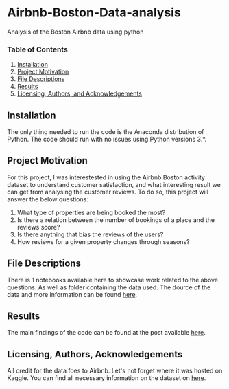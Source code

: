 # Airbnb-Boston-Data-analysis
Analysis of the Boston Airbnb data using python


### Table of Contents

1. [Installation](#installation)
2. [Project Motivation](#motivation)
3. [File Descriptions](#files)
4. [Results](#results)
5. [Licensing, Authors, and Acknowledgements](#licensing)

## Installation <a name="installation"></a>

The only thing needed to run the code is the Anaconda distribution of Python.  The code should run with no issues using Python versions 3.*.

## Project Motivation<a name="motivation"></a>

For this project, I was interestested in using the Airbnb Boston activity dataset to understand customer satisfaction, and what interesting result we can get from analysing the customer reviews.
To do so, this project will answer the below questions:

1. What type of properties are being booked the most?
2. Is there a relation between the number of bookings of a place and the reviews score?
3. Is there anything that bias the reviews of the users?
4. How reviews for a given property changes through seasons?


## File Descriptions <a name="files"></a>

There is 1 notebooks available here to showcase work related to the above questions.  As well as folder containing the data used. The dource of the data and more information can be found [here](https://www.kaggle.com/airbnb/boston?select=listings.csv).


## Results<a name="results"></a>

The main findings of the code can be found at the post available [here](https://medium.com/@malianwics/how-honest-are-the-airbnb-reviews-93ccdc4fcc75).

## Licensing, Authors, Acknowledgements<a name="licensing"></a>

All credit for the data foes to Airbnb. Let's not forget where it was hosted on Kaggle. You can find all necessary information on the dataset on [here](https://www.kaggle.com/airbnb/boston?select=listings.csv).
